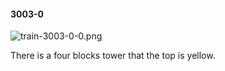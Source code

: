 #### 3003-0
![train-3003-0-0.png](https://github.com/lil-lab/nlvr/raw/master/nlvr/train/images/24/train-3003-0-0.png "train-3003-0-0.png")

There is a four blocks tower that the top is yellow.
